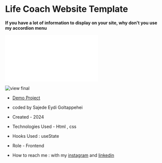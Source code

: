 # Life Coach Website Template

**If you have a lot of information to display on your site, why don't you use my accordion menu**

![viewfinal](file:///C:/Users/IT%20CITY/Desktop/saji%20vsc/git/project/index.html)

![view final](https://user-images.githubusercontent.com/109727844/204102930-fac80657-4d16-4816-b476-a88e984abefe.jpg)

- [Demo Project]([https://pouria-farahani-developer.github.io/Accordion-Menu-By-React/](https://sajedeheydi.github.io/Template-Life-Coach-Website-/))

- coded by Sajede Eydi Goltappehei

- Created - 2024

- Technologies Used - Html , css 

- Hooks Used : useState 

- Role - Frontend

- How to reach me : with my [instagram](https://www.instagram.com/saji.ad.web?igsh=MW5lOHBscWJyYnpoZQ==) and [linkedin](http://www.linkedin.com/in/sajede-eydi-goltappehei-418ba8222)

